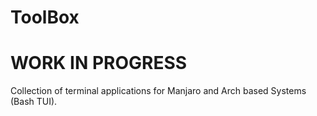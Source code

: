 # ToolBox
# WORK IN PROGRESS
Collection of terminal applications for Manjaro and Arch based Systems (Bash TUI).
